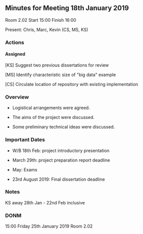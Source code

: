 ## Minutes for Meeting 18th January 2019

Room 2.02 Start 15:00 Finish 16:00

Present: Chris, Marc, Kevin (CS, MS, KS)

### Actions
#### Assigned
[KS] Suggest two previous dissertations for review

[MS] Identify characteristic size of "big data" example

[CS] Circulate location of repository with existing implementation


### Overview

- Logistical arrangements were agreed.

- The aims of the project were discussed.

- Some preliminary technical ideas were discussed.


### Important Dates

- W/B 18th Feb: project introductory presentation

- March 29th: project preparation report deadline

- May: Exams

- 23rd August 2019: Final dissertation deadline


### Notes

KS away 28th Jan - 22nd Feb inclusive


### DONM

15:00 Friday 25th January 2019  Room 2.02
